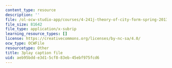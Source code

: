 ```yaml
---
content_type: resource
description: ''
file: /ol-ocw-studio-app/courses/4-241j-theory-of-city-form-spring-2013/aeb95bdde3d15cf883eb45ebf975fcd6_rbTLRBdEcqA.vtt
file_size: 81642
file_type: application/x-subrip
learning_resource_types: []
license: https://creativecommons.org/licenses/by-nc-sa/4.0/
ocw_type: OCWFile
resourcetype: Other
title: 3play caption file
uid: aeb95bdd-e3d1-5cf8-83eb-45ebf975fcd6
---
```

